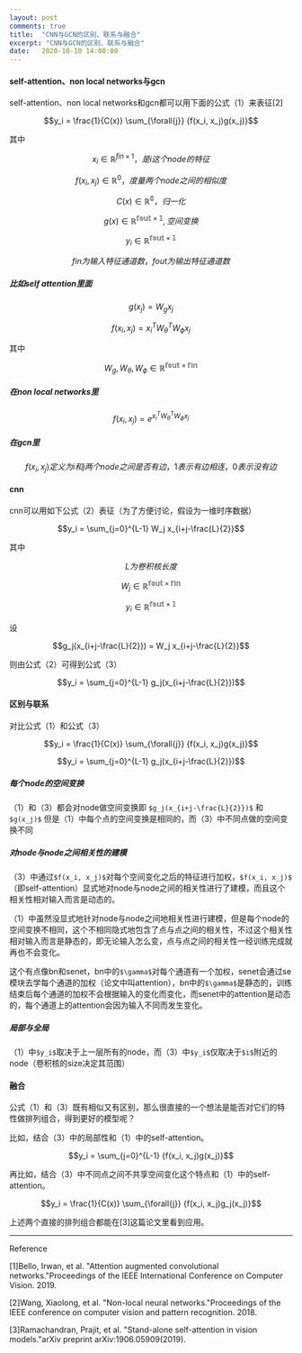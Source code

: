 ```yaml
---
layout: post
comments: true
title:  "CNN与GCN的区别、联系与融合"
excerpt: "CNN与GCN的区别、联系与融合"
date:   2020-10-10 14:00:00
---
```


#### self-attention、non local networks与gcn
self-attention、non local networks和gcn都可以用下面的公式（1）来表征[2]

```math
y_i = \frac{1}{C(x)} \sum_{\forall{j}} {f(x_i, x_j)g(x_j)}
```
其中
```math
x_i \in \mathbb{R}^{fin \times 1}，是i这个node的特征
```

```math
f(x_i, x_j) \in \mathbb{R}^0，度量两个node之间的相似度
```

```math
C(x) \in \mathbb{R^{0}}，归一化
```

```math
g(x) \in \mathbb{R^{fout \times 1}},空间变换
```

```math
y_i \in \mathbb{R^{fout \times 1}}
```

```math
fin为输入特征通道数，fout为输出特征通道数
```

##### 比如self attention里面
```math
g(x_j) = W_g x_j
```

```math
f(x_i,x_j) = x_{i}^T W_\theta^T W_\phi x_j 
```
其中
```math
W_g, W_\theta, W_\phi \in \mathbb{R^{fout \times fin}}
```

##### 在non local networks里
```math
f(x_i,x_j) = e^{x_{i}^T W_\theta^T W_\phi x_j}
```

##### 在gcn里
```math
f(x_i,x_j)定义为i和j两个node之间是否有边，1表示有边相连，0表示没有边
```

#### cnn
cnn可以用如下公式（2）表征（为了方便讨论，假设为一维时序数据）

```math
y_i = \sum_{j=0}^{L-1} W_j x_{i+j-\frac{L}{2}}
```
其中
```math
L为卷积核长度
```

```math
W_j \in \mathbb{R^{fout \times fin}}
```

```math
y_i \in \mathbb{R^{fout \times 1}}
```

设
```math
g_j(x_{i+j-\frac{L}{2}}) = W_j x_{i+j-\frac{L}{2}}
```
则由公式（2）可得到公式（3）
```math
y_i = \sum_{j=0}^{L-1} g_j(x_{i+j-\frac{L}{2}})
```

#### 区别与联系
对比公式（1）和公式（3）
```math
y_i = \frac{1}{C(x)} \sum_{\forall{j}} {f(x_i, x_j)g(x_j)}
```

```math
y_i = \sum_{j=0}^{L-1} g_j(x_{i+j-\frac{L}{2}})
```
##### 每个node的空间变换
（1）和（3）都会对node做空间变换即
`$g_j(x_{i+j-\frac{L}{2}})$`
和
`$g(x_j)$`
但是（1）中每个点的空间变换是相同的，而（3）中不同点做的空间变换不同

##### 对node与node之间相关性的建模
（3）中通过`$f(x_i, x_j)$`对每个空间变化之后的特征进行加权，`$f(x_i, x_j)$`（即self-attention）显式地对node与node之间的相关性进行了建模，而且这个相关性相对输入而言是动态的。

（1）中虽然没显式地针对node与node之间地相关性进行建模，但是每个node的空间变换不相同，这个不相同隐式地包含了点与点之间的相关性，不过这个相关性相对输入而言是静态的，即无论输入怎么变，点与点之间的相关性一经训练完成就再也不会变化。

这个有点像bn和senet，bn中的`$\gamma$`对每个通道有一个加权，senet会通过se模块去学每个通道的加权（论文中叫attention），bn中的`$\gamma$`是静态的，训练结束后每个通道的加权不会根据输入的变化而变化，而senet中的attention是动态的，每个通道上的attention会因为输入不同而发生变化。

##### 局部与全局
（1）中`$y_i$`取决于上一层所有的node，而（3）中`$y_i$`仅取决于`$i$`附近的node（卷积核的size决定其范围）


#### 融合
公式（1）和（3）既有相似又有区别，那么很直接的一个想法是能否对它们的特性做排列组合，得到更好的模型呢？

比如，结合（3）中的局部性和（1）中的self-attention。
```math
y_i = \sum_{j=0}^{L-1} {f(x_i, x_j)g(x_j)}
```


再比如，结合（3）中不同点之间不共享空间变化这个特点和（1）中的self-attention。

```math
y_i = \frac{1}{C(x)} \sum_{\forall{j}} {f(x_i, x_j)g_j(x_j)}
```

上述两个直接的排列组合都能在[3]这篇论文里看到应用。

---
Reference

[1]Bello, Irwan, et al. "Attention augmented convolutional networks."Proceedings of the IEEE International Conference on Computer Vision. 2019.

[2]Wang, Xiaolong, et al. "Non-local neural networks."Proceedings of the IEEE conference on computer vision and pattern recognition. 2018.

[3]Ramachandran, Prajit, et al. "Stand-alone self-attention in vision models."arXiv preprint arXiv:1906.05909(2019).

